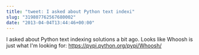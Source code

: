 ```yaml
---
title: "tweet: I asked about Python text indexi"
slug: "319807762567680002"
date: "2013-04-04T13:44:46+00:00"
---
```

I asked about Python text indexing solutions a bit ago.  Looks like Whoosh is just what I'm looking for: https://pypi.python.org/pypi/Whoosh/